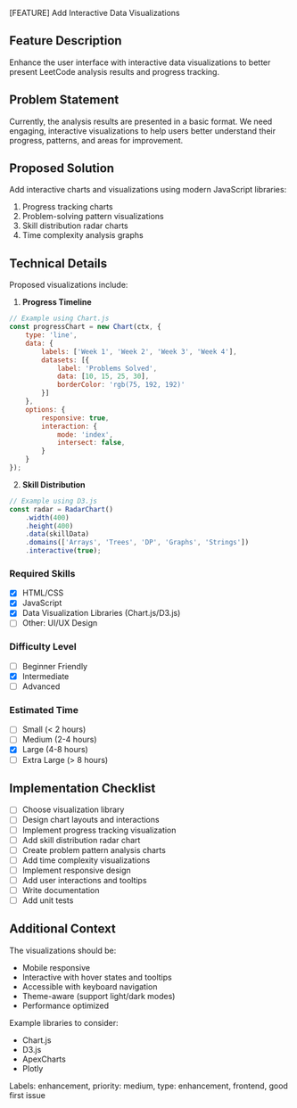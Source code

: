 [FEATURE] Add Interactive Data Visualizations

## Feature Description
Enhance the user interface with interactive data visualizations to better present LeetCode analysis results and progress tracking.

## Problem Statement
Currently, the analysis results are presented in a basic format. We need engaging, interactive visualizations to help users better understand their progress, patterns, and areas for improvement.

## Proposed Solution
Add interactive charts and visualizations using modern JavaScript libraries:
1. Progress tracking charts
2. Problem-solving pattern visualizations
3. Skill distribution radar charts
4. Time complexity analysis graphs

## Technical Details
Proposed visualizations include:

1. **Progress Timeline**
```javascript
// Example using Chart.js
const progressChart = new Chart(ctx, {
    type: 'line',
    data: {
        labels: ['Week 1', 'Week 2', 'Week 3', 'Week 4'],
        datasets: [{
            label: 'Problems Solved',
            data: [10, 15, 25, 30],
            borderColor: 'rgb(75, 192, 192)'
        }]
    },
    options: {
        responsive: true,
        interaction: {
            mode: 'index',
            intersect: false,
        }
    }
});
```

2. **Skill Distribution**
```javascript
// Example using D3.js
const radar = RadarChart()
    .width(400)
    .height(400)
    .data(skillData)
    .domains(['Arrays', 'Trees', 'DP', 'Graphs', 'Strings'])
    .interactive(true);
```

### Required Skills
- [x] HTML/CSS
- [x] JavaScript
- [x] Data Visualization Libraries (Chart.js/D3.js)
- [ ] Other: UI/UX Design

### Difficulty Level
- [ ] Beginner Friendly
- [x] Intermediate
- [ ] Advanced

### Estimated Time
- [ ] Small (< 2 hours)
- [ ] Medium (2-4 hours)
- [x] Large (4-8 hours)
- [ ] Extra Large (> 8 hours)

## Implementation Checklist
- [ ] Choose visualization library
- [ ] Design chart layouts and interactions
- [ ] Implement progress tracking visualization
- [ ] Add skill distribution radar chart
- [ ] Create problem pattern analysis charts
- [ ] Add time complexity visualizations
- [ ] Implement responsive design
- [ ] Add user interactions and tooltips
- [ ] Write documentation
- [ ] Add unit tests

## Additional Context
The visualizations should be:
- Mobile responsive
- Interactive with hover states and tooltips
- Accessible with keyboard navigation
- Theme-aware (support light/dark modes)
- Performance optimized

Example libraries to consider:
- Chart.js
- D3.js
- ApexCharts
- Plotly

Labels: enhancement, priority: medium, type: enhancement, frontend, good first issue
